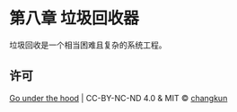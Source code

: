 # 第八章 垃圾回收器

垃圾回收是一个相当困难且复杂的系统工程。

## 许可

[Go under the hood](https://github.com/changkun/go-under-the-hood) | CC-BY-NC-ND 4.0 & MIT &copy; [changkun](https://changkun.de)